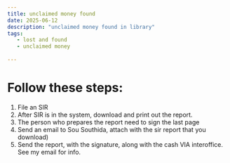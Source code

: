 ```yaml
---
title: unclaimed money found
date: 2025-06-12
description: "unclaimed money found in library"
tags:
   - lost and found
   - unclaimed money
   
---
```

# Follow these steps:
1. File an SIR
2. After SIR is in the system, download and print out the report.
3. The person who prepares the report need to sign the last page
4. Send an email to Sou Southida, attach with the sir report that you download)
5. Send the report, with the signature, along with the cash VIA interoffice. See my email for info.
    
